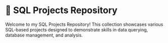 # 📂 SQL Projects Repository

Welcome to my SQL Projects Repository! This collection showcases various SQL-based projects designed to demonstrate skills in data querying, database management, and analysis.
